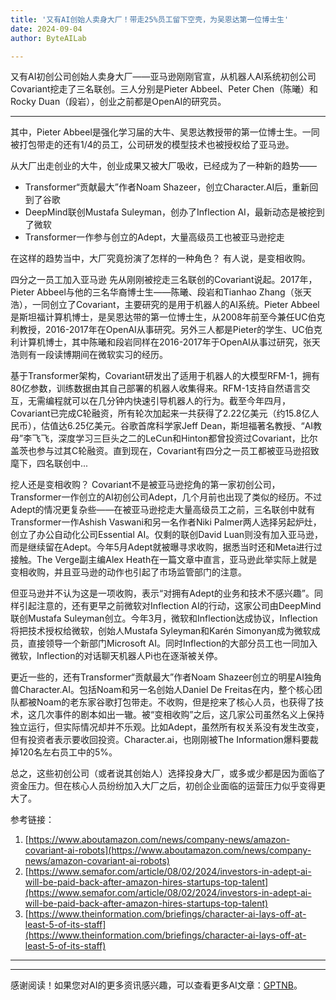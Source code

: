 ```yaml
---
title: '又有AI创始人卖身大厂！带走25%员工留下空壳，为吴恩达第一位博士生'
date: 2024-09-04
author: ByteAILab

---
```


又有AI初创公司创始人卖身大厂——亚马逊刚刚官宣，从机器人AI系统初创公司Covariant挖走了三名联创。三人分别是Pieter Abbeel、Peter Chen（陈曦）和Rocky Duan（段岩），创业之前都是OpenAI的研究员。

---
其中，Pieter Abbeel是强化学习届的大牛、吴恩达教授带的第一位博士生。一同被打包带走的还有1/4的员工，公司研发的模型技术也被授权给了亚马逊。

从大厂出走创业的大牛，创业成果又被大厂吸收，已经成为了一种新的趋势——
- Transformer“贡献最大”作者Noam Shazeer，创立Character.AI后，重新回到了谷歌
- DeepMind联创Mustafa Suleyman，创办了Inflection AI，最新动态是被挖到了微软
- Transformer一作参与创立的Adept，大量高级员工也被亚马逊挖走

在这样的趋势当中，大厂究竟扮演了怎样的一种角色？
有人说，是变相收购。

四分之一员工加入亚马逊
先从刚刚被挖走三名联创的Covariant说起。2017年，Pieter Abbeel与他的三名华裔博士生——陈曦、段岩和Tianhao Zhang（张天浩），一同创立了Covariant，主要研究的是用于机器人的AI系统。Pieter Abbeel是斯坦福计算机博士，是吴恩达带的第一位博士生，从2008年前至今兼任UC伯克利教授，2016-2017年在OpenAI从事研究。另外三人都是Pieter的学生、UC伯克利计算机博士，其中陈曦和段岩同样在2016-2017年于OpenAI从事过研究，张天浩则有一段读博期间在微软实习的经历。

基于Transformer架构，Covariant研发出了适用于机器人的大模型RFM-1，拥有80亿参数，训练数据由其自己部署的机器人收集得来。RFM-1支持自然语言交互，无需编程就可以在几分钟内快速引导机器人的行为。截至今年四月，Covariant已完成C轮融资，所有轮次加起来一共获得了2.22亿美元（约15.8亿人民币），估值达6.25亿美元。谷歌首席科学家Jeff Dean，斯坦福著名教授、“AI教母”李飞飞，深度学习三巨头之二的LeCun和Hinton都曾投资过Covariant，比尔盖茨也参与过其C轮融资。直到现在，Covariant有四分之一员工都被亚马逊招致麾下，四名联创中...

挖人还是变相收购？
Covariant不是被亚马逊挖角的第一家初创公司，Transformer一作创立的AI初创公司Adept，几个月前也出现了类似的经历。不过Adept的情况更复杂些——在被亚马逊挖走大量高级员工之前，三名联创中就有Transformer一作Ashish Vaswani和另一名作者Niki Palmer两人选择另起炉灶，创立了办公自动化公司Essential AI。仅剩的联创David Luan则没有加入亚马逊，而是继续留在Adept。今年5月Adept就被曝寻求收购，据悉当时还和Meta进行过接触。The Verge副主编Alex Heath在一篇文章中直言，亚马逊此举实际上就是变相收购，并且亚马逊的动作也引起了市场监管部门的注意。

但亚马逊并不认为这是一项收购，表示“对拥有Adept的业务和技术不感兴趣”。同样引起注意的，还有更早之前微软对Inflection AI的行动，这家公司由DeepMind联创Mustafa Suleyman创立。今年3月，微软和Inflection达成协议，Inflection将把技术授权给微软，创始人Mustafa Syleyman和Karén Simonyan成为微软成员，直接领导一个新部门Microsoft AI。同时Inflection的大部分员工也一同加入微软，Inflection的对话聊天机器人Pi也在逐渐被关停。

更近一些的，还有Transformer“贡献最大”作者Noam Shazeer创立的明星AI独角兽Character.AI。包括Noam和另一名创始人Daniel De Freitas在内，整个核心团队都被Noam的老东家谷歌打包带走。不收购，但是挖来了核心人员，也获得了技术，这几次事件的剧本如出一辙。被“变相收购”之后，这几家公司虽然名义上保持独立运行，但实际情况却并不乐观。比如Adept，虽然所有权关系没有发生改变，但有投资者表示要收回投资。Character.ai，也刚刚被The Information爆料要裁掉120名左右员工中的5%。

总之，这些初创公司（或者说其创始人）选择投身大厂，或多或少都是因为面临了资金压力。但在核心人员纷纷加入大厂之后，初创企业面临的运营压力似乎变得更大了。

参考链接：
1. [https://www.aboutamazon.com/news/company-news/amazon-covariant-ai-robots](https://www.aboutamazon.com/news/company-news/amazon-covariant-ai-robots)
2. [https://www.semafor.com/article/08/02/2024/investors-in-adept-ai-will-be-paid-back-after-amazon-hires-startups-top-talent](https://www.semafor.com/article/08/02/2024/investors-in-adept-ai-will-be-paid-back-after-amazon-hires-startups-top-talent)
3. [https://www.theinformation.com/briefings/character-ai-lays-off-at-least-5-of-its-staff](https://www.theinformation.com/briefings/character-ai-lays-off-at-least-5-of-its-staff)

---
---
感谢阅读！如果您对AI的更多资讯感兴趣，可以查看更多AI文章：[GPTNB](https://gptnb.com)。